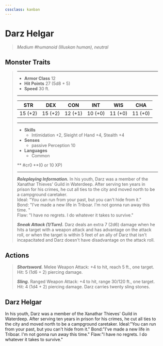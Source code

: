 ```yaml
---
cssclass: kanban
---
```


# Darz Helgar
>*Medium #humanoid (Illuskan human), neutral*
## Monster Traits
>___
>- **Armor Class** 12
>- **Hit Points** 27 (5d8 + 5)
>- **Speed** 30 ft.
>___
>|STR|DEX|CON|INT|WIS|CHA|
>|:---:|:---:|:---:|:---:|:---:|:---:|
>|15 (+2)|15 (+2)|12 (+1)|10 (+0)|11 (+0)|11 (+0)|
>___
>- **Skills**
>	 - Intimidation +2, Sleight of Hand +4, Stealth +4
>- **Senses**
>	 - passive Perception 10
>- **Languages**
>	 - Common
>
> ** #cr0 **(0 or 10 XP)
>___
>***Roleplaying Information.*** In his youth, Darz was a member of the Xanathar Thieves' Guild in Waterdeep. After serving ten years in prison for his crimes, he cut all ties to the city and moved north to be a campground caretaker.  
>Ideal: "You can run from your past, but you can't hide from it."  
>Bond: "I've made a new life in Triboar. I'm not gonna run away this time. "  
>Flaw: "I have no regrets. I do whatever it takes to survive."  
>
>***Sneak Attack (1/Turn).*** Darz deals an extra 7 (2d6) damage when he hits a target with a weapon attack and has advantage on the attack roll, or when the target is within 5 feet of an ally of Darz that isn't incapacitated and Darz doesn't have disadvantage on the attack roll.  
>
## Actions
>***Shortsword.*** Melee Weapon Attack: +4 to hit, reach 5 ft., one target. Hit: 5 (1d6 + 2) piercing damage.  
>
>***Sling.*** Ranged Weapon Attack: +4 to hit, range 30/120 ft., one target. Hit: 4 (1d4 + 2) piercing damage. Darz carries twenty sling stones.
## Darz Helgar
In his youth, Darz was a member of the Xanathar Thieves' Guild in Waterdeep. After serving ten years in prison for his crimes, he cut all ties to the city and moved north to be a campground caretaker.
Ideal:"You can run from your past, but you can't hide from it."
Bond:"I've made a new life in Triboar. I'm not gonna run away this time."
Flaw:"I have no regrets. I do whatever it takes to survive."